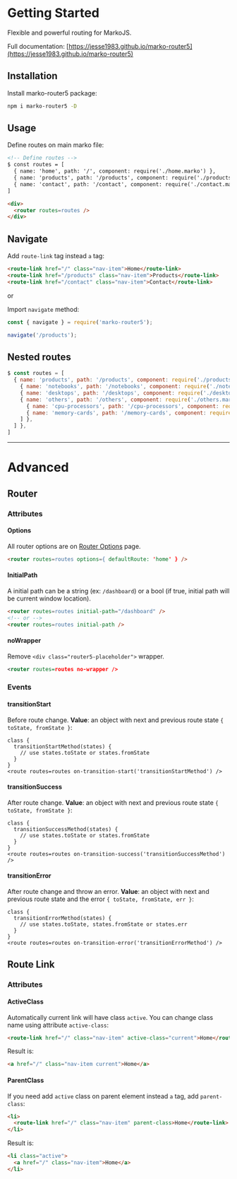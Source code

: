 # Getting Started

Flexible and powerful routing for MarkoJS.

Full documentation: [https://jesse1983.github.io/marko-router5](https://jesse1983.github.io/marko-router5)

## Installation

Install marko-router5 package:
```sh
npm i marko-router5 -D
```
## Usage

Define routes on main marko file:

```html
<!-- Define routes -->
$ const routes = [
  { name: 'home', path: '/', component: require('./home.marko') },
  { name: 'products', path: '/products', component: require('./products.marko') },
  { name: 'contact', path: '/contact', component: require('./contact.marko') },
]

<div>
  <router routes=routes />
</div>
```

## Navigate

Add `route-link` tag instead `a` tag:

```html
<route-link href="/" class="nav-item">Home</route-link>
<route-link href="/products" class="nav-item">Products</route-link>
<route-link href="/contact" class="nav-item">Contact</route-link>
```

or

Import `navigate` method:

```js
const { navigate } = require('marko-router5');

navigate('/products');
```

## Nested routes

```js
$ const routes = [
  { name: 'products', path: '/products', component: require('./products.marko'), children: [
    { name: 'notebooks', path: '/notebooks', component: require('./notebooks.marko') },
    { name: 'desktops', path: '/desktops', component: require('./desktops.marko') },
    { name: 'others', path: '/others', component: require('./others.marko'), children: [
      { name: 'cpu-processors', path: '/cpu-processors', component: require('./cpu-processors.marko') },
      { name: 'memory-cards', path: '/memory-cards', component: require('./memory-cards.marko') },
    ] },
  ] },
]
```

-----

# Advanced

## Router

### Attributes

#### Options
All router options are on [Router Options](https://router5.js.org/guides/router-options) page.

```html
<router routes=routes options={ defaultRoute: 'home' } />
```

#### InitialPath
A initial path can be a string (ex: `/dashboard`) or a bool (if true, initial path will be current window location).

```html
<router routes=routes initial-path="/dashboard" />
<!-- or -->
<router routes=routes initial-path />
```

#### noWrapper
Remove `<div class="router5-placeholder">` wrapper.

```xml
<router routes=routes no-wrapper />
```

### Events

#### transitionStart

Before route change. **Value**: an object with next and previous route state `{ toState, fromState }`:

```
class {
  transitionStartMethod(states) {
    // use states.toState or states.fromState
  }
}
<route routes=routes on-transition-start('transitionStartMethod') />
```

#### transitionSuccess

After route change. **Value**: an object with next and previous route state `{ toState, fromState }`:

```
class {
  transitionSuccessMethod(states) {
    // use states.toState or states.fromState
  }
}
<route routes=routes on-transition-success('transitionSuccessMethod') />
```

#### transitionError

After route change and throw an error. **Value**: an object with next and previous route state and the error `{ toState, fromState, err }`:

```
class {
  transitionErrorMethod(states) {
    // use states.toState, states.fromState or states.err
  }
}
<route routes=routes on-transition-error('transitionErrorMethod') />
```

## Route Link

### Attributes

#### ActiveClass
Automatically current link will have class `active`. You can change class name using attribute `active-class`:
```html
<route-link href="/" class="nav-item" active-class="current">Home</route-link>
```
Result is:
```html
<a href="/" class="nav-item current">Home</a>
```

#### ParentClass
If you need add `active` class on parent element instead `a` tag, add `parent-class`:
```html
<li>
  <route-link href="/" class="nav-item" parent-class>Home</route-link>
</li>
```
Result is:
```html
<li class="active">
  <a href="/" class="nav-item">Home</a>
</li>
```

